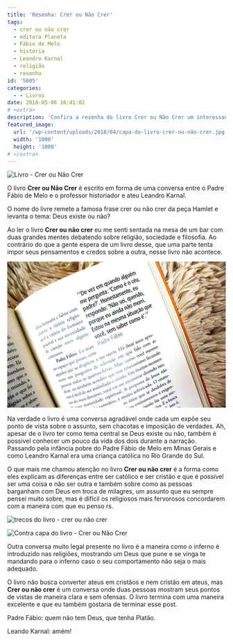 ```yaml
---
title: 'Resenha: Crer ou Não Crer'
tags:
  - crer ou não crer
  - editora Planeta
  - Fábio de Melo
  - história
  - Leandro Karnal
  - religião
  - resenha
id: '5605'
categories:
  - - Livros
date: 2018-05-06 16:41:02
# <extra>
description: 'Confira a resenha do livro Crer ou Não Crer um interessante dialogo entre o Padre Fábio de Melo e o professor historiador e ateu Leandro Karna.'
featured_image: 
  url: '/wp-content/uploads/2018/04/capa-do-livro-crer-ou-não-crer.jpg'
  width: '1000'
  height: '1000'
# </extra>
---
```


![Livro - Crer ou Não Crer](/wp-content/uploads/2018/04/capa-do-livro-crer-ou-não-crer.jpg)

O livro **Crer ou Não Crer** é escrito em forma de uma conversa entre o Padre Fábio de Melo e o professor historiador e ateu Leandro Karnal.

O nome do livre remete a famosa frase crer ou não crer da peça Hamlet e levanta o tema: Deus existe ou não?

Ao ler o livro **Crer ou não crer** eu me senti sentada na mesa de um bar com duas grandes mentes debatendo sobre religião, sociedade e filosofia. Ao contrário do que a gente espera de um livro desse, que uma parte tenta impor seus pensamentos e credos sobre a outra, nesse livro não acontece.

![resenha do livro - Crer ou Não Crer - Fábio de Melo e Leandro Karnal](/wp-content/uploads/2018/04/trechos-livro-crer-ou-não-crer-fábio-de-melo-leandro-karnal.jpg)

Na verdade o livro é uma conversa agradável onde cada um expõe seu ponto de vista sobre o assunto, sem chacotas e imposição de verdades. Ah, apesar de o livro ter como tema central se Deus existe ou não, também é possível conhecer um pouco da vida dos dois durante a narração. Passando pela infância pobre do Padre Fábio de Melo em Minas Gerais e como Leandro Karnal era uma criança católica no Rio Grande do Sul.

O que mais me chamou atenção no livro **Crer ou não crer** é a forma como eles explicam as diferenças entre ser católico e ser cristão e que é possível ser uma coisa e não ser outra e também sobre como as pessoas barganham com Deus em troca de milagres, um assunto que eu sempre pensei muito sobre, mas é difícil os religiosos mais fervorosos concordarem com a maneira com que eu penso rs.

![trecos do livro - crer ou não crer](/wp-content/uploads/2018/04/resenha-livro-crer-ou-não-crer.jpg)

![Contra capa do livro - Crer ou Não Crer](/wp-content/uploads/2018/04/contra-capa-livro-crer-ou-não-crer.jpg)

Outra conversa muito legal presente no livro é a maneira como o inferno é introduzido nas religiões, mostrando um Deus que pune e se vinga te mandando para o inferno caso o seu comportamento não seja o mais adequado.

O livro não busca converter ateus em cristãos e nem cristão em ateus, mas **Crer ou não crer** é um conversa onde duas pessoas mostram seus pontos de vistas de maneira clara e sem ofensas. O livro termina com uma maneira excelente e que eu também gostaria de terminar esse post.

Padre Fábio: quem não tem Deus, que tenha Platão.

Leando Karnal: amém!
